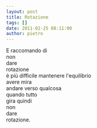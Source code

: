 ```yaml
---
layout: post
title: Rotazione
tags: []
date: 2011-02-25 08:11:00
author: pietro
---
```

<div dir="ltr" style="text-align: left">E raccomando di<br/>non<br/>dare<br/>rotazione<br/>è più difficile mantenere l'equilibrio<br/>avere mira<br/>andare verso qualcosa<br/>quando tutto<br/>gira quindi<br/>non<br/>dare<br/>rotazione.<br/>
